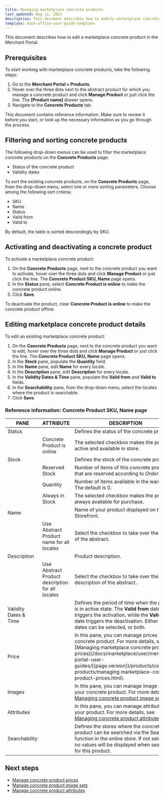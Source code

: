 ```yaml
---
title: Managing marketplace concrete products
last_updated: Aug 11, 2021
description: This document describes how to modify marketplace concrete products in the Merchant Portal.
template: back-office-user-guide-template
---
```


This document describes how to edit a marketplace concrete product in the Merchant Portal.

## Prerequisites

To start working with marketplace concrete products, take the following steps:
1. Go to the **Merchant Portal&nbsp;<span aria-label="and then">></span> Products**.
2. Hover over the three dots next to the abstract product for which you manage a concrete product and click **Manage Product** or just click the line. The **[Product name]** drawer opens.
3. Navigate to the **Concrete Products** tab.

This document contains reference information. Make sure to review it before you start, or look up the necessary information as you go through the process.

## Filtering and sorting concrete products

The following drop-down menus can be used to filter the marketplace concrete products on the **Concrete Products** page:
- Status of the concrete product
- Validity dates

To sort the existing concrete products, on the **Concrete Products** page, from the drop-down menu, select one or more sorting parameters. Choose among the following sort criteria:
- SKU
- Name
- Status
- Valid from
- Valid to

By default, the table is sorted descendingly by SKU.

## Activating and deactivating a concrete product

To activate a marketplace concrete product:
1. On the **Concrete Products** page, next to the concrete product you want to activate, hover over the three dots and click **Manage Product** or just click the line. The **Concrete Product SKU, Name** page opens.
2. In the **Status** pane, select **Concrete Product is online** to make the concrete product online.
3. Click **Save**.

To deactivate the product, clear **Concrete Product is online** to make the concrete product offline.

## Editing marketplace concrete product details

To edit an existing marketplace concrete product:

1. On the **Concrete Products** page, next to the concrete product you want to edit, hover over the three dots and click **Manage Product** or just click the line. The **Concrete Product SKU, Name** page opens.
2. In the **Stock** pane, populate the **Quantity** field.
3. In the **Name** pane, edit **Name** for every locale.
4. In the **Description** pane, edit **Description** for every locale.
5. In the **Validity Dates & Time** pane, populate the **Valid from** and **Valid to** fields.
6. In the **Searchability** pane, from the drop-down menu, select the locales where the product is searchable.
7. Click **Save**.

### Reference information: Concrete Product SKU, Name page

| PANE    | ATTRIBUTE     | DESCRIPTION | REQUIRED? |
| -------------- | ---------------- | ----------- | --------- |
| Status         |                  | Defines the status of the concrete product. |           |
|                |  Concrete Product is online    | The selected checkbox makes the product active and available in store. |               |
| Stock          |                  | Defines the stock of the concrete product. |           |
|                 |   Reserved Stock           | Number of items of this concrete product that are reserved according to *Orders*. |               |
|                  |  Quantity                 | Number of items available in the warehouse. The default is 0. | &check; |
|                  |  Always in Stock           | The selected checkbox makes the product always available for purchase. |               |
| Name                  |  | Name of your product displayed on the Storefront. | &check; |
|               |  Use Abstract Product name for all locales   | Select the checkbox to take over the name of the abstract. |              |
| Description           |  | Product description. |           |
|              |  Use Abstract Product description for all locales    | Select the checkbox to take over the description of the abstract.. |       |
| Validity Dates & Time |  | Defines the period of time when the product is in active state. The **Valid from** date triggers the activation, while the **Valid to** date triggers the deactivation. Either no dates can be selected, or both. |           |
| Price                 |  | In this pane, you can manage prices for your concrete product. For more details, see [Managing marketplace concrete product prices](/docs/marketplace/user/merchant-portal-user-guides/{{page.version}}/products/concrete-products/managing marketplace-concrete-product-prices.html). |           |
| Images                |  | In this pane, you can manage image sets for your concrete product. For more details, see [Managing concrete product image sets](/docs/marketplace/user/merchant-portal-user-guides/{{page.version}}/products/concrete-products/managing-marketplace-concrete-products-image-sets.html). |           |
| Attributes            |  | In this pane, you can manage attributes for your product. For more details, see [Managing concrete product attributes](/docs/marketplace/user/merchant-portal-user-guides/{{page.version}}/products/concrete-products/managing-marketplace-concrete-product-attributes.html). |           |
| Searchability         |  | Defines the stores where the concrete product can be searched via the Search function in the online store. If not selected, no values will be displayed when searching for this product. |           |

## Next steps

- [Manage concrete product prices](/docs/marketplace/user/merchant-portal-user-guides/{{page.version}}/products/concrete-products/managing-marketplace-concrete-product-prices.html)
- [Manage concrete product image sets](/docs/marketplace/user/merchant-portal-user-guides/{{page.version}}/products/concrete-products/managing-marketplace-concrete-products-image-sets.html)
- [Manage concrete product attributes](/docs/marketplace/user/merchant-portal-user-guides/{{page.version}}/products/concrete-products/managing-marketplace-concrete-product-attributes.html)
